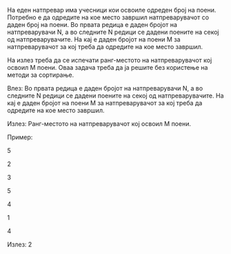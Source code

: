 На еден натпревар има учесници кои освоиле одреден број на поени. Потребно е да одредите на кое место завршил натпреварувачот со даден број на поени. Во првата редица е даден бројот на натпреварувачи N, а во следните N редици се дадени поените на секој од натпреварувачите. На кај е даден бројот на поени M за натпреварувачот за кој треба да одредите на кое место завршил.

На излез треба да се испечати ранг-местото на натпреварувачот кој освоил M поени. Оваа задача треба да ја решите без користење на методи за сортирање.

Влез: Во првата редица е даден бројот на натпреварувачи N, а во следните N редици се дадени поените на секој од натпреварувачите. На кај е даден бројот на поени M за натпреварувачот за кој треба да одредите на кое место завршил.

Излез: Ранг-местото на натпреварувачот кој освоил M поени.

Пример:

5

2

3

5

4

1

4

Излез: 2